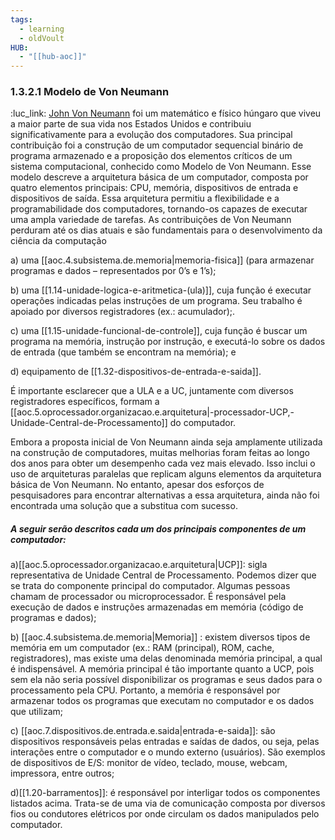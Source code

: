 ```yaml
---
tags:
  - learning
  - oldVoult
HUB:
  - "[[hub-aoc]]"
---
```

### 1.3.2.1 Modelo de Von Neumann

:luc_link:
 [John Von Neumann](https://pt.wikipedia.org/wiki/John_von_Neumann) foi um matemático e físico húngaro que viveu a maior parte de sua vida nos Estados Unidos e contribuiu significativamente para a evolução dos computadores. Sua principal contribuição foi a construção de um computador sequencial binário de programa armazenado e a proposição dos elementos críticos de um sistema computacional, conhecido como Modelo de Von Neumann. Esse modelo descreve a arquitetura básica de um computador, composta por quatro elementos principais: CPU, memória, dispositivos de entrada e dispositivos de saída. Essa arquitetura permitiu a flexibilidade e a programabilidade dos computadores, tornando-os capazes de executar uma ampla variedade de tarefas. As contribuições de Von Neumann perduram até os dias atuais e são fundamentais para o desenvolvimento da ciência da computação


a) uma [[aoc.4.subsistema.de.memoria|memoria-fisica]] (para armazenar programas e dados – representados por 0’s e 1’s); 

b) uma [[1.14-unidade-logica-e-aritmetica-(ula)]], cuja função é executar operações indicadas pelas instruções de um programa. Seu trabalho é apoiado por diversos registradores (ex.: acumulador);.

c) uma [[1.15-unidade-funcional-de-controle]], cuja função é buscar um programa na memória, instrução por instrução, e executá-lo sobre os dados de entrada (que também se encontram na memória); e

d) equipamento de [[1.32-dispositivos-de-entrada-e-saida]].

É importante esclarecer que a ULA e a UC, juntamente com diversos registradores específicos, formam a [[aoc.5.oprocessador.organizacao.e.arquitetura|-processador-UCP,-Unidade-Central-de-Processamento]] do computador.



Embora a proposta inicial de Von Neumann ainda seja amplamente utilizada na construção de computadores, muitas melhorias foram feitas ao longo dos anos para obter um desempenho cada vez mais elevado. Isso inclui o uso de arquiteturas paralelas que replicam alguns elementos da arquitetura básica de Von Neumann. No entanto, apesar dos esforços de pesquisadores para encontrar alternativas a essa arquitetura, ainda não foi encontrada uma solução que a substitua com sucesso.


##### A seguir serão descritos cada um dos principais componentes de um computador:

a)[[aoc.5.oprocessador.organizacao.e.arquitetura|UCP]]: sigla representativa de Unidade Central de Processamento. Podemos dizer que se trata do componente principal do computador. Algumas pessoas chamam de processador ou microprocessador. É responsável pela execução de dados e instruções armazenadas em memória (código de programas e dados);

b)  [[aoc.4.subsistema.de.memoria|Memoria]] : existem diversos tipos de memória em um computador (ex.: RAM (principal), ROM, cache, registradores), mas existe uma delas denominada memória principal, a qual é indispensável. A memória principal é tão importante quanto a UCP, pois sem ela não seria possível disponibilizar os programas e seus dados para o processamento pela CPU. Portanto, a memória é responsável por armazenar todos os programas que executam no computador e os dados que utilizam;

c) [[aoc.7.dispositivos.de.entrada.e.saida|entrada-e-saida]]: são dispositivos responsáveis pelas entradas e saídas de dados, ou seja, pelas interações entre o computador e o mundo externo (usuários). São exemplos de dispositivos de E/S: monitor de vídeo, teclado, mouse, webcam, impressora, entre outros;

d)[[1.20-barramentos]]: é responsável por interligar todos os componentes listados acima. Trata-se de uma via de comunicação composta por diversos fios ou condutores elétricos por onde circulam os dados manipulados pelo computador.